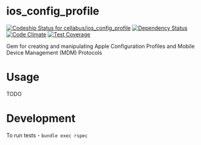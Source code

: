 # ios_config_profile

[ ![Codeship Status for cellabus/ios_config_profile](https://codeship.com/projects/78639f70-c12a-0132-6290-3eb2295b72b3/status?branch=master)](https://codeship.com/projects/73471)
[![Dependency Status](https://gemnasium.com/cellabus/ios_config_profile.svg)](https://gemnasium.com/cellabus/ios_config_profile)
[![Code Climate](https://codeclimate.com/github/cellabus/ios_config_profile/badges/gpa.svg)](https://codeclimate.com/github/cellabus/ios_config_profile)
[![Test Coverage](https://codeclimate.com/github/cellabus/ios_config_profile/badges/coverage.svg)](https://codeclimate.com/github/cellabus/ios_config_profile/coverage)

Gem for creating and manipulating Apple Configuration Profiles and Mobile
Device Management (MDM) Protocols

# Usage
TODO

# Development
To run tests - `bundle exec rspec`
